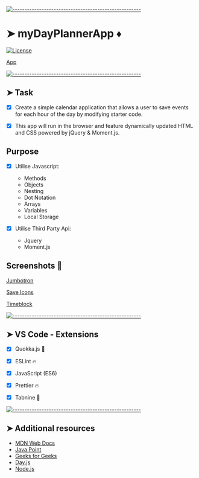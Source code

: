 <!-- ⚠️ This README has been generated from the file(s) "blueprint.md" ⚠️-->
[![-----------------------------------------------------](https://raw.githubusercontent.com/andreasbm/readme/master/assets/lines/colored.png)](#mydayplannerapp)

# ➤ myDayPlannerApp ♦︎

[![License](https://img.shields.io/packagist/l/dingo/api.svg?style=flat-square)](LICENSE)


[App](https://codesleeps.github.io/myDayPlannerApp/)




[![-----------------------------------------------------](https://raw.githubusercontent.com/andreasbm/readme/master/assets/lines/colored.png)](#task)

## ➤ Task

- [x] Create a simple calendar application that allows a user to save events for each hour of the day by modifying starter code.

- [x] This app will run in the browser and feature dynamically updated HTML and CSS powered by jQuery & Moment.js.


## Purpose

- [x] Utilise Javascript:

  - Methods
  - Objects
  - Nesting
  - Dot Notation
  - Arrays
  - Variables
  - Local Storage

- [x] Utilise Third Party Api:
  
  - Jquery
  - Moment.js






## Screenshots 📸


 [Jumbotron](https://user-images.githubusercontent.com/125808990/229560237-a8504e8f-c413-49ea-ab4d-59b3d97f1481.png)


 [Save Icons](https://user-images.githubusercontent.com/125808990/229782948-74168eb8-c535-4160-9a9c-a1b3e68a5eb3.png)


 [Timeblock](https://user-images.githubusercontent.com/125808990/229783142-2e526d75-2ec2-4ce2-8dbe-105780a8d20f.png)





[![-----------------------------------------------------](https://raw.githubusercontent.com/andreasbm/readme/master/assets/lines/colored.png)](#vs-code---extensions)

## ➤ VS Code - Extensions

- [x] Quokka.js 🤖
- [x] ESLint 🔥
- [x] JavaScript (ES6) 
- [x] Prettier 🔥
- [x] Tabnine 🤖



[![-----------------------------------------------------](https://raw.githubusercontent.com/andreasbm/readme/master/assets/lines/colored.png)](#additional-resources)

## ➤ Additional resources

- [MDN Web Docs](https://developer.mozilla.org/en-US/)
- [Java Point](https://www.javatpoint.com/jquery-example)
- [Geeks for Geeks](https://www.geeksforgeeks.org/jquery-examples/)
- [Day.js](https://day.js.org)
- [Node.js](https://nodejs.org/api/synopsis.html)




